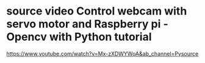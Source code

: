 # source video Control webcam with servo motor and Raspberry pi - Opencv with Python tutorial

https://www.youtube.com/watch?v=Mx-zXDWYWoA&ab_channel=Pysource
